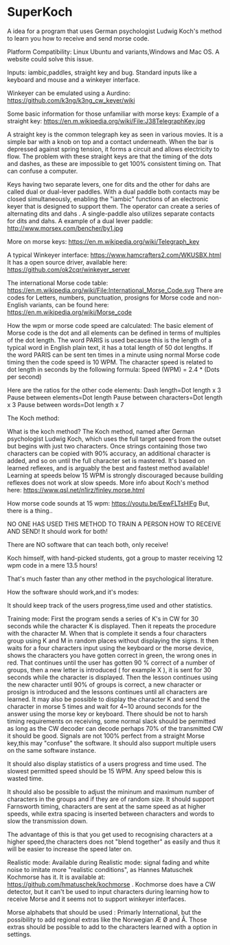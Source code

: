 # SuperKoch
A idea for a program that uses German psychologist Ludwig Koch's method to learn you how to receive and send morse code.


Platform Compatibility: Linux Ubuntu and variants,Windows and Mac OS.
A website could solve this issue.

Inputs: iambic,paddles, straight key and bug. 
Standard inputs like a keyboard and mouse and a winkeyer interface.

Winkeyer can be emulated using a Aurdino:
https://github.com/k3ng/k3ng_cw_keyer/wiki

Some basic information for those unfamiliar with morse keys:
Example of a straight key: https://en.m.wikipedia.org/wiki/File:J38TelegraphKey.jpg 

A straight key is the common telegraph key as seen in various movies.
It is a simple bar with a knob on top and a contact underneath. When the bar is depressed against spring tension, it forms a circuit and allows electricity to flow. 
The problem with these straight keys are that the timing of the dots and dashes, as these are impossible to get 100% consistent timing on. 
That can confuse a computer.

Keys having two separate levers, one for dits and the other for dahs are called dual or dual-lever paddles. 
With a dual paddle both contacts may be closed simultaneously, enabling the "iambic" functions of an electronic keyer that is designed to support them. 
The operator can create a series of alternating dits and dahs .
A single-paddle also utilizes separate contacts for dits and dahs. 
A example of a dual lever paddle: 
http://www.morsex.com/bencher/by1.jpg

More on morse keys: 
https://en.m.wikipedia.org/wiki/Telegraph_key

A typical Winkeyer interface: 
https://www.hamcrafters2.com/WKUSBX.html
It has a open source driver, available here:
https://github.com/ok2cqr/winkeyer_server

The international Morse code table: 
https://en.m.wikipedia.org/wiki/File:International_Morse_Code.svg There are codes for Letters, numbers, punctuation, prosigns for Morse code and non-English variants, can be found here: https://en.m.wikipedia.org/wiki/Morse_code

How the wpm or morse code speed are calculated: The basic element of Morse code is the dot and all elements can be defined in terms of multiples of the dot length. The word PARIS is used because this is the length of a typical word in English plain text, it has a total length of 50 dot lengths. 
If the word PARIS can be sent ten times in a minute using normal Morse code timing then the code speed is 10 WPM.
The character speed is related to dot length in seconds by the following formula: Speed (WPM) = 2.4 * (Dots per second)

Here are the ratios for the other code elements: Dash length=Dot length x 3
Pause between elements=Dot length
Pause between characters=Dot length x 3
Pause between words=Dot length x 7


The Koch method:

What is the koch method? 
The Koch method, named after German psychologist Ludwig Koch, which uses the full target speed from the outset but begins with just two characters. 
Once strings containing those two characters can be copied with 90% accuracy, an additional character is added, and so on until the full character set is mastered.
It's based on learned reflexes, and is arguably the best and fastest method available! 
Learning at speeds below 15 WPM is strongly discouraged because building reflexes does not work at slow speeds. 
More info about Koch's method here: https://www.qsl.net/n1irz/finley.morse.html

How morse code sounds at 15 wpm: https://youtu.be/EewFLTsHlFg
But, there is a thing.. 

NO ONE HAS USED THIS METHOD TO TRAIN A PERSON HOW TO RECEIVE AND SEND! It should work for both!

There are NO software that can teach both, only receive!

Koch himself, with hand-picked students, got a group to master receiving 12 wpm code in a mere 13.5 hours! 

That's much faster than any other method in the psychological literature.


How the software should work,and it's modes:

It should keep track of the users progress,time used and other statistics.

Training mode: First the program sends a series of K's in CW for 30 seconds while the character K is displayed. Then it repeats the procedure with the character M. When that is complete it sends a four characters group using K and M in random places without displaying the signs. It then waits for a four characters input using the keyboard or the morse device, shows the characters you have gotten correct in green, the wrong ones in red. That continues until the user has gotten 90 % correct of a number of groups, then a new letter is introduced ( for example X ), it is sent for 30 seconds while the character is displayed. Then the lesson continues using the new character until 90% of groups is correct, a new character or prosign is introduced and the lessons continues until all characters are learned.
It may also be possible to display the character K and send the character in morse 5 times and wait for 4~10 around seconds for the answer using the morse key or keyboard.
There should be not to harsh timing requirements on receiving, some normal slack should be permitted as long as the CW decoder can decode perhaps 70% of the transmitted CW it should be good.
Signals are not 100% perfect from a straight Morse key,this may "confuse" the software.
It should also support multiple users on the same software instance.

It should also display statistics of a users progress and time used.
The slowest permitted speed should be 15 WPM. 
Any speed below this is wasted time.

It should also be possible to adjust the mininum and maximum number of characters in the groups and if they are of random size.
It should support Farnsworth timing, characters are sent at the same speed as at higher speeds, while extra spacing is inserted between characters and words to slow the transmission down. 

The advantage of this is that you get used to recognising characters at a higher speed,the characters does not "blend together" as easily and thus it will be easier to increase the speed later on.

Realistic mode: 
Available during Realistic mode: signal fading and white noise to imitate more "realistic conditions", as Hannes Matuschek Kochmorse has it. 
It is available at: https://github.com/hmatuschek/kochmorse . Kochmorse does have a CW detector, but it can't be used to input characters during learning how to receive Morse and it seems not to support winkeyer interfaces.

Morse alphabets that should be used : Primarly International, but the possibility to add regional extras like the Norwegian Æ Ø and Å. 
Those extras should be possible to add to the characters learned with a option in settings.
